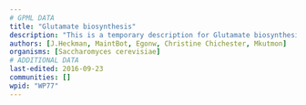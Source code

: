 ```yaml
---
# GPML DATA
title: "Glutamate biosynthesis"
description: "This is a temporary description for Glutamate biosynthesis"
authors: [J.Heckman, MaintBot, Egonw, Christine Chichester, Mkutmon]
organisms: [Saccharomyces cerevisiae]
# ADDITIONAL DATA
last-edited: 2016-09-23
communities: []
wpid: "WP77"
---
```

